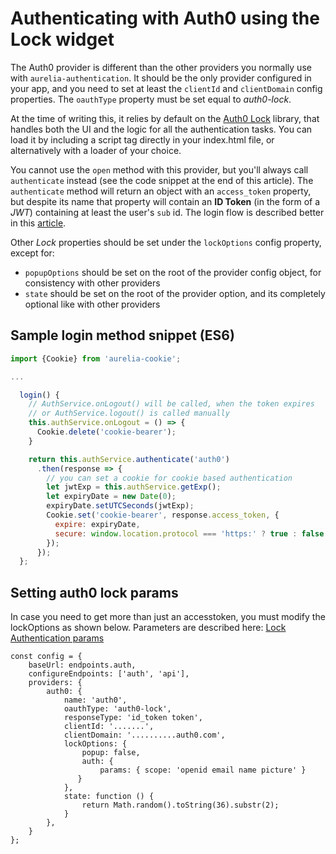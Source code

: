 # Authenticating with Auth0 using the Lock widget

The Auth0 provider is different than the other providers you normally use with `aurelia-authentication`. It should be the only provider configured in your app, and you need to set at least the `clientId` and `clientDomain` config properties. The `oauthType` property must be set equal to *auth0-lock*.

At the time of writing this, it relies by default on the [Auth0 Lock](https://auth0.com/lock) library, that handles both the UI and the logic for all the authentication tasks. You can load it by including a script tag directly in your index.html file, or alternatively with a loader of your choice.

You cannot use the `open` method with this provider, but you'll always call `authenticate` instead (see the code snippet at the end of this article). The `authenticate` method will return an object with an `access_token` property, but despite its name that property will contain an **ID Token** (in the form of a *JWT*) containing at least the user's `sub` id. The login flow is described better in this [article](https://auth0.com/docs/protocols#oauth-for-native-clients-and-javascript-in-the-browser).

Other *Lock* properties should be set under the `lockOptions` config property, except for:

- `popupOptions` should be set on the root of the provider config object, for consistency with other providers
- `state` should be set on the root of the provider option, and its completely optional like with other providers

## Sample login method snippet (ES6)

```js
import {Cookie} from 'aurelia-cookie';

...

  login() {
    // AuthService.onLogout() will be called, when the token expires
    // or AuthService.logout() is called manually
    this.authService.onLogout = () => {
      Cookie.delete('cookie-bearer');
    }

    return this.authService.authenticate('auth0')
      .then(response => {
        // you can set a cookie for cookie based authentication
        let jwtExp = this.authService.getExp();
        let expiryDate = new Date(0);
        expiryDate.setUTCSeconds(jwtExp);
        Cookie.set('cookie-bearer', response.access_token, {
          expire: expiryDate,
          secure: window.location.protocol === 'https:' ? true : false  // true in production
        });
      });
  };
```

## Setting auth0 lock params
In case you need to get more than just an accesstoken, you must modify the lockOptions as shown below. Parameters are described here: [Lock Authentication params](https://auth0.com/docs/libraries/lock/v10/sending-authentication-parameters)

```
const config = {
    baseUrl: endpoints.auth,
    configureEndpoints: ['auth', 'api'],
    providers: {
        auth0: {
            name: 'auth0',
            oauthType: 'auth0-lock',
            responseType: 'id_token token',
            clientId: '.......',
            clientDomain: '..........auth0.com',
            lockOptions: {
                popup: false,
                auth: {
                    params: { scope: 'openid email name picture' }
               }
            },
            state: function () {
                return Math.random().toString(36).substr(2);
            }
        },
    }
};
```
